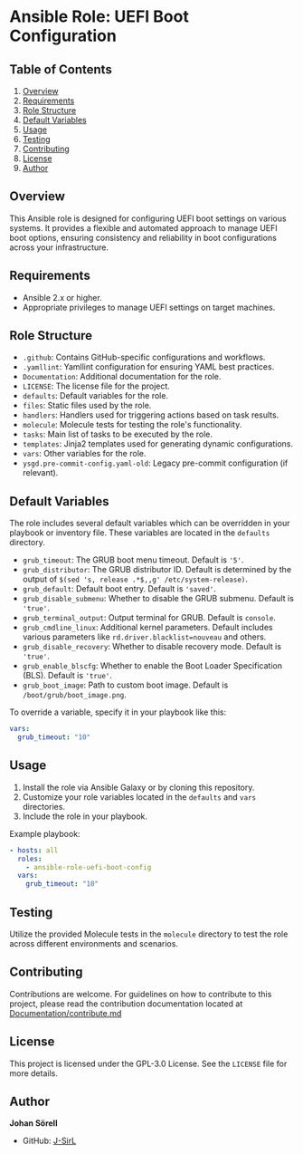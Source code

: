 # Ansible Role: UEFI Boot Configuration

## Table of Contents
1. [Overview](#overview)
2. [Requirements](#requirements)
3. [Role Structure](#role-structure)
4. [Default Variables](#default-variables)
5. [Usage](#usage)
6. [Testing](#testing)
7. [Contributing](#contributing)
8. [License](#license)
9. [Author](#author)

## Overview
This Ansible role is designed for configuring UEFI boot settings on various systems. It provides a flexible and automated approach to manage UEFI boot options, ensuring consistency and reliability in boot configurations across your infrastructure.

## Requirements
- Ansible 2.x or higher.
- Appropriate privileges to manage UEFI settings on target machines.

## Role Structure
- `.github`: Contains GitHub-specific configurations and workflows.
- `.yamllint`: Yamllint configuration for ensuring YAML best practices.
- `Documentation`: Additional documentation for the role.
- `LICENSE`: The license file for the project.
- `defaults`: Default variables for the role.
- `files`: Static files used by the role.
- `handlers`: Handlers used for triggering actions based on task results.
- `molecule`: Molecule tests for testing the role's functionality.
- `tasks`: Main list of tasks to be executed by the role.
- `templates`: Jinja2 templates used for generating dynamic configurations.
- `vars`: Other variables for the role.
- `ysgd.pre-commit-config.yaml-old`: Legacy pre-commit configuration (if relevant).

## Default Variables
The role includes several default variables which can be overridden in your playbook or inventory file. These variables are located in the `defaults` directory.

- `grub_timeout`: The GRUB boot menu timeout. Default is `'5'`.
- `grub_distributor`: The GRUB distributor ID. Default is determined by the output of `$(sed 's, release .*$,,g' /etc/system-release)`.
- `grub_default`: Default boot entry. Default is `'saved'`.
- `grub_disable_submenu`: Whether to disable the GRUB submenu. Default is `'true'`.
- `grub_terminal_output`: Output terminal for GRUB. Default is `console`.
- `grub_cmdline_linux`: Additional kernel parameters. Default includes various parameters like `rd.driver.blacklist=nouveau` and others.
- `grub_disable_recovery`: Whether to disable recovery mode. Default is `'true'`.
- `grub_enable_blscfg`: Whether to enable the Boot Loader Specification (BLS). Default is `'true'`.
- `grub_boot_image`: Path to custom boot image. Default is `/boot/grub/boot_image.png`.

To override a variable, specify it in your playbook like this:

```yaml
vars:
  grub_timeout: "10"
```

## Usage
1. Install the role via Ansible Galaxy or by cloning this repository.
2. Customize your role variables located in the `defaults` and `vars` directories.
3. Include the role in your playbook.

Example playbook:
```yaml
- hosts: all
  roles:
    - ansible-role-uefi-boot-config
  vars:
    grub_timeout: "10"
```

## Testing
Utilize the provided Molecule tests in the `molecule` directory to test the role across different environments and scenarios.

## Contributing
Contributions are welcome. For guidelines on how to contribute to this project, please read the contribution documentation located at [Documentation/contribute.md](Documentation/contribute.md)

## License
This project is licensed under the GPL-3.0 License. See the `LICENSE` file for more details.

## Author
**Johan Sörell**

- GitHub: [J-SirL](https://github.com/J-SirL)
